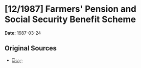 # [12/1987] Farmers' Pension and Social Security Benefit Scheme

**Date:** 1987-03-24

## Original Sources

- [සිංහල](https://documents.gov.lk/view/acts/1987/3/12-1987_S.pdf)
